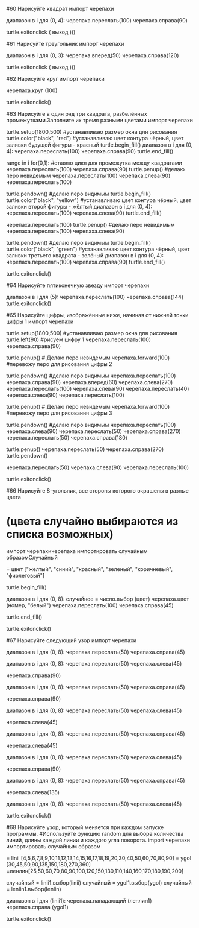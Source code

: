 #60 Нарисуйте квадрат
импорт  черепахи

диапазон  в  i  для (0, 4):
    черепаха.переслать(100)
    черепаха.справа(90)

turtle.exitonclick ( выход )()

#61 Нарисуйте треугольник
импорт  черепахи

диапазон  в  i  для (0, 3):
    черепаха.вперед(50)
    черепаха.справа(120)

turtle.exitonclick ( выход )()

#62 Нарисуйте круг
импорт  черепахи

черепаха.круг (100)

turtle.exitonclick()


#63 Нарисуйте в один ряд три квадрата, разбелённых промежутками.Заполните их тремя разными цветами
импорт  черепахи

turtle.setup(1800,500) #устанавливаю размер окна для рисования
turtle.color("black", "red") #устанавливаю цвет контура чёрный, цвет заливки будущей фигуры - красный
turtle.begin_fill()
диапазон  в  i  для (0, 4):
    черепаха.переслать(100)
    черепаха.справа(90)
turtle.end_fill()

range in i for(0,1): #ставлю цикл для промежутка между квадратами
    черепаха.переслать(100)
    черепаха.справа(90)
turtle.penup() #делаю перо невидемым
черепаха.переслать(100)
черепаха.слева(90)
черепаха.переслать(100)

turtle.pendown() #делаю перо видимым
turtle.begin_fill()
turtle.color("black", "yellow") #устанавливаю цвет контура чёрный, цвет заливки второй фигуры - жёлтый
диапазон  в  i  для (0, 4):
    черепаха.переслать(100)
    черепаха.слева(90)
turtle.end_fill()

черепаха.переслать(100)
turtle.penup() #делаю перо невидимым
черепаха.переслать(100)
черепаха.слева(90)

turtle.pendown() #делаю перо видимым
turtle.begin_fill()
turtle.color("black", "green") #устанавливаю цвет контура чёрный, цвет заливки третьего квадрата - зелёный
диапазон  в  i  для (0, 4):
    черепаха.переслать(100)
    черепаха.справа(90)
turtle.end_fill()

turtle.exitonclick()


#64 Нарисуйте пятиконечную звезду
импорт  черепахи

диапазон  в  i  для (5):
    черепаха.переслать(100)
    черепаха.справа(144)
turtle.exitonclick()


#65 Нарисуйте цифры, изображённые ниже, начиная от нижней точки цифры 1
импорт  черепахи

turtle.setup(1800,500) #устанавливаю размер окна для рисования
turtle.left(90) #рисуем цифру 1
черепаха.переслать(100)
черепаха.справа(90)

turtle.penup() # Делаю перо невидемым
черепаха.forward(100) #перевожу перо для рисования цифры 2

turtle.pendown() #делаю перо видимым
черепаха.переслать(100)
черепаха.справа(90)
черепаха.вперед(60)
черепаха.слева(270)
черепаха.переслать(100)
черепаха.слева(90)
черепаха.переслать(40)
черепаха.слева(90)
черепаха.переслать(100)


turtle.penup() # Делаю перо невидемым
черепаха.forward(100) #перевожу перо для рисования цифры 3

turtle.pendown() #делаю перо видимым
черепаха.переслать(100)
черепаха.слева(90)
черепаха.переслать(50)
черепаха.справа(270)
черепаха.переслать(50)
черепаха.справа(180)

turtle.penup()
черепаха.переслать(50)
черепаха.справа(270)
turtle.pendown()

черепаха.переслать(50)
черепаха.слева(90)
черепаха.переслать(100)

turtle.exitonclick()

#66 Нарисуйте 8-угольник, все стороны которого окрашены в разные цвета
# (цвета случайно выбираются из списка возможных)
импорт  черепахичерепаха
импортировать  случайным образомСлучайный

= цвет ["желтый", "синий", "красный", "зеленый", "коричневый", "фиолетовый"]

turtle.begin_fill()

диапазон  в  i  для (0, 8):
    случайное  =  число.выбор (цвет)
    черепаха.цвет (номер, "белый")
    черепаха.переслать(100)
    черепаха.справа(45)

turtle.end_fill()

turtle.exitonclick()


#67 Нарисуйте следующий узор
импорт  черепахи

диапазон  в  i  для (0, 8):
    черепаха.переслать(50)
    черепаха.справа(45)

диапазон  в  i  для (0, 8):
    черепаха.переслать(50)
    черепаха.слева(45)

черепаха.справа(90)

диапазон  в  i  для (0, 8):
    черепаха.переслать(50)
    черепаха.справа(45)

черепаха.справа(90)

диапазон  в  i  для (0, 8):
    черепаха.переслать(50)
    черепаха.слева(45)

черепаха.слева(45)

диапазон  в  i  для (0, 8):
    черепаха.переслать(50)
    черепаха.справа(45)

черепаха.слева(45)

диапазон  в  i  для (0, 8):
    черепаха.переслать(50)
    черепаха.слева(45)

черепаха.справа(90)

диапазон  в  i  для (0, 8):
    черепаха.переслать(50)
    черепаха.справа(45)

черепаха.слева(135)

диапазон  в  i  для (0, 8):
    черепаха.переслать(50)
    черепаха.слева(45)


turtle.exitonclick()

#68 Нарисуйте узор, который меняется при каждом запуске программы.
#Используйте функцию random для выбора количества линий, длины каждой линии и каждого угла поворота.
import  черепахи
импортировать  случайным образом

= linii [4,5,6,7,8,9,10,11,12,13,14,15,16,17,18,19,20,30,40,50,60,70,80,90]
=  ygol [30,45,50,90,135,150,180,270,360]
=ленлин[25,50,60,70,80,90,100,120,150,130,110,140,160,170,180,190,200]

случайный = linii1.выбор(linii)
случайный = ygol1.выбор(ygol)
случайный = lenlin1.выбор(lenlin)

диапазон  в  i  для (linii1):
    черепаха.нападающий (ленлин1)
    черепаха.справа (ygol1)


turtle.exitonclick()
